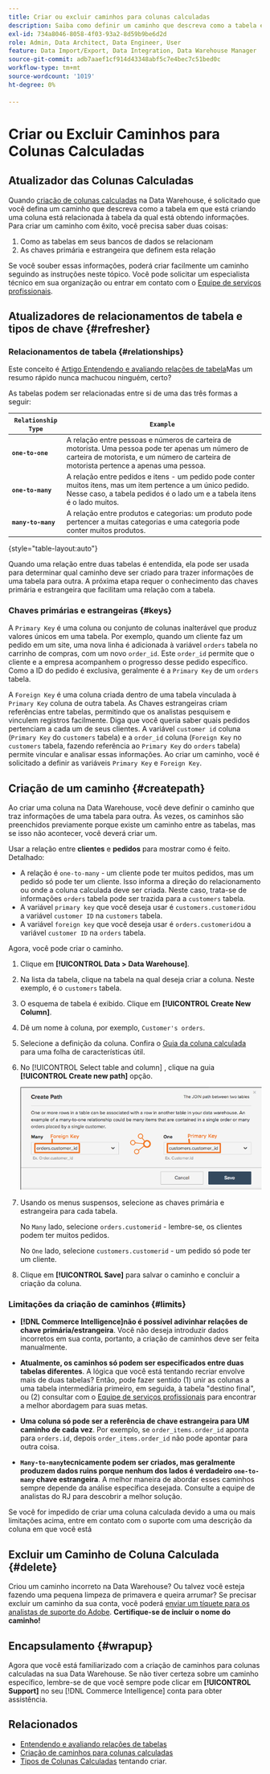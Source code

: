 ```yaml
---
title: Criar ou excluir caminhos para colunas calculadas
description: Saiba como definir um caminho que descreva como a tabela em que você está criando uma coluna está relacionada à tabela da qual você está obtendo informações.
exl-id: 734a8046-8058-4f03-93a2-8d59b9be6d2d
role: Admin, Data Architect, Data Engineer, User
feature: Data Import/Export, Data Integration, Data Warehouse Manager
source-git-commit: adb7aaef1cf914d43348abf5c7e4bec7c51bed0c
workflow-type: tm+mt
source-wordcount: '1019'
ht-degree: 0%

---
```


# Criar ou Excluir Caminhos para Colunas Calculadas

## Atualizador das Colunas Calculadas

Quando [criação de colunas calculadas](../data-warehouse-mgr/creating-calculated-columns.md) na Data Warehouse, é solicitado que você defina um caminho que descreva como a tabela em que está criando uma coluna está relacionada à tabela da qual está obtendo informações. Para criar um caminho com êxito, você precisa saber duas coisas:

1. Como as tabelas em seus bancos de dados se relacionam
1. As chaves primária e estrangeira que definem esta relação

Se você souber essas informações, poderá criar facilmente um caminho seguindo as instruções neste tópico. Você pode solicitar um especialista técnico em sua organização ou entrar em contato com o [Equipe de serviços profissionais](https://experienceleague.adobe.com/docs/commerce-knowledge-base/kb/troubleshooting/miscellaneous/mbi-service-policies.html).

## Atualizadores de relacionamentos de tabela e tipos de chave {#refresher}

### Relacionamentos de tabela {#relationships}

Este conceito é [Artigo Entendendo e avaliando relações de tabela](../../data-analyst/data-warehouse-mgr/table-relationships.md)Mas um resumo rápido nunca machucou ninguém, certo?

As tabelas podem ser relacionadas entre si de uma das três formas a seguir:

| **`Relationship Type`** | **`Example`** |
|-----|-----|
| **`one-to-one`** | A relação entre pessoas e números de carteira de motorista. Uma pessoa pode ter apenas um número de carteira de motorista, e um número de carteira de motorista pertence a apenas uma pessoa. |
| **`one-to-many`** | A relação entre pedidos e itens - um pedido pode conter muitos itens, mas um item pertence a um único pedido. Nesse caso, a tabela pedidos é o lado um e a tabela itens é o lado muitos. |
| **`many-to-many`** | A relação entre produtos e categorias: um produto pode pertencer a muitas categorias e uma categoria pode conter muitos produtos. |

{style="table-layout:auto"}

Quando uma relação entre duas tabelas é entendida, ela pode ser usada para determinar qual caminho deve ser criado para trazer informações de uma tabela para outra. A próxima etapa requer o conhecimento das chaves primária e estrangeira que facilitam uma relação com a tabela.

### Chaves primárias e estrangeiras {#keys}

A `Primary Key` é uma coluna ou conjunto de colunas inalterável que produz valores únicos em uma tabela. Por exemplo, quando um cliente faz um pedido em um site, uma nova linha é adicionada à variável `orders` tabela no carrinho de compras, com um novo `order_id`. Este `order_id` permite que o cliente e a empresa acompanhem o progresso desse pedido específico. Como a ID do pedido é exclusiva, geralmente é a `Primary Key` de um `orders` tabela.

A `Foreign Key` é uma coluna criada dentro de uma tabela vinculada à `Primary Key` coluna de outra tabela. As Chaves estrangeiras criam referências entre tabelas, permitindo que os analistas pesquisem e vinculem registros facilmente. Diga que você queria saber quais pedidos pertenciam a cada um de seus clientes. A variável `customer id` coluna (`Primary Key` do `customers` tabela) e a `order_id` coluna (`Foreign Key` no `customers` tabela, fazendo referência ao `Primary Key` do `orders` tabela) permite vincular e analisar essas informações. Ao criar um caminho, você é solicitado a definir as variáveis `Primary Key` e `Foreign Key`.

## Criação de um caminho {#createpath}

Ao criar uma coluna na Data Warehouse, você deve definir o caminho que traz informações de uma tabela para outra. Às vezes, os caminhos são preenchidos previamente porque existe um caminho entre as tabelas, mas se isso não acontecer, você deverá criar um.

Usar a relação entre **clientes** e **pedidos** para mostrar como é feito. Detalhado:

* A relação é `one-to-many` - um cliente pode ter muitos pedidos, mas um pedido só pode ter um cliente. Isso informa a direção do relacionamento ou onde a coluna calculada deve ser criada. Neste caso, trata-se de informações `orders` tabela pode ser trazida para a `customers` tabela.
* A variável `primary key` que você deseja usar é `customers.customerid`ou a variável `customer ID` na `customers` tabela.
* A variável `foreign key` que você deseja usar é `orders.customerid`ou a variável `customer ID` na `orders` tabela.

Agora, você pode criar o caminho.

1. Clique em **[!UICONTROL Data > Data Warehouse]**.
1. Na lista da tabela, clique na tabela na qual deseja criar a coluna. Neste exemplo, é o `customers` tabela.
1. O esquema de tabela é exibido. Clique em **[!UICONTROL Create New Column]**.
1. Dê um nome à coluna, por exemplo, `Customer's orders`.
1. Selecione a definição da coluna. Confira o [Guia da coluna calculada](../data-warehouse-mgr/creating-calculated-columns.md) para uma folha de características útil.
1. No [!UICONTROL Select table and column] , clique na guia **[!UICONTROL Create new path]** opção.

   ![Criação de caminhos para o modal de colunas calculadas](../../assets/Creating_Paths_modal.png)

1. Usando os menus suspensos, selecione as chaves primária e estrangeira para cada tabela.

   No `Many` lado, selecione `orders.customerid` - lembre-se, os clientes podem ter muitos pedidos.

   No `One` lado, selecione `customers.customerid` - um pedido só pode ter um cliente.

1. Clique em **[!UICONTROL Save]** para salvar o caminho e concluir a criação da coluna.

### Limitações da criação de caminhos {#limits}

* **[!DNL Commerce Intelligence]não é possível adivinhar relações de chave primária/estrangeira**. Você não deseja introduzir dados incorretos em sua conta, portanto, a criação de caminhos deve ser feita manualmente.

* **Atualmente, os caminhos só podem ser especificados entre duas tabelas diferentes**. A lógica que você está tentando recriar envolve mais de duas tabelas? Então, pode fazer sentido (1) unir as colunas a uma tabela intermediária primeiro, em seguida, à tabela &quot;destino final&quot;, ou (2) consultar com o [Equipe de serviços profissionais](https://experienceleague.adobe.com/docs/commerce-knowledge-base/kb/troubleshooting/miscellaneous/mbi-service-policies.html) para encontrar a melhor abordagem para suas metas.

* **Uma coluna só pode ser a referência de chave estrangeira para UM caminho de cada vez**. Por exemplo, se `order_items.order_id` aponta para `orders.id`, depois `order_items.order_id` não pode apontar para outra coisa.

* **`Many-to-many`tecnicamente podem ser criados, mas geralmente produzem dados ruins porque nenhum dos lados é verdadeiro `one-to-many` chave estrangeira**. A melhor maneira de abordar esses caminhos sempre depende da análise específica desejada. Consulte a equipe de analistas do RJ para descobrir a melhor solução.

Se você for impedido de criar uma coluna calculada devido a uma ou mais limitações acima, entre em contato com o suporte com uma descrição da coluna em que você está

## Excluir um Caminho de Coluna Calculada {#delete}

Criou um caminho incorreto na Data Warehouse? Ou talvez você esteja fazendo uma pequena limpeza de primavera e queira arrumar? Se precisar excluir um caminho da sua conta, você poderá [enviar um tíquete para os analistas de suporte do Adobe](../../guide-overview.md#Submitting-a-Support-Ticket). **Certifique-se de incluir o nome do caminho!**

## Encapsulamento {#wrapup}

Agora que você está familiarizado com a criação de caminhos para colunas calculadas na sua Data Warehouse. Se não tiver certeza sobre um caminho específico, lembre-se de que você sempre pode clicar em **[!UICONTROL Support]** no seu [!DNL Commerce Intelligence] conta para obter assistência.

## Relacionados

* [Entendendo e avaliando relações de tabelas](../data-warehouse-mgr/table-relationships.md)
* [Criação de caminhos para colunas calculadas](../data-warehouse-mgr/create-paths-calc-columns.md)
* [Tipos de Colunas Calculadas](../data-warehouse-mgr/calc-column-types.md) tentando criar.
